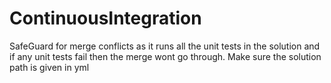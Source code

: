# ContinuousIntegration

SafeGuard for merge conflicts as it runs all the unit tests in the solution and if any unit tests fail then the merge wont go through.
Make sure the solution path is given in yml 
